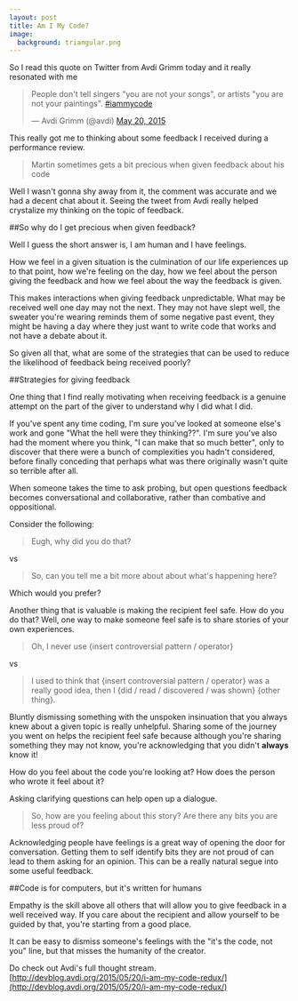 ```yaml
---
layout: post
title: Am I My Code?
image:
  background: triangular.png
---
```


So I read this quote on Twitter from Avdi Grimm today and it really resonated with me

<blockquote class="twitter-tweet" lang="en"><p lang="en" dir="ltr">People don&#39;t tell singers &quot;you are not your songs&quot;, or artists &quot;you are not your paintings&quot;. <a href="https://twitter.com/hashtag/iammycode?src=hash">#iammycode</a></p>&mdash; Avdi Grimm (@avdi) <a href="https://twitter.com/avdi/status/601015167825022976">May 20, 2015</a></blockquote>
<script async src="//platform.twitter.com/widgets.js" charset="utf-8"></script>

This really got me to thinking about some feedback I received during a performance
review.

> Martin sometimes gets a bit precious when given feedback about his code

Well I wasn't gonna shy away from it, the comment was accurate and we had a
decent chat about it.  Seeing the tweet from Avdi really helped crystalize my thinking on the topic of
feedback.

##So why do I get precious when given feedback?

Well I guess the short answer is, I am human and I have feelings.

How we feel in a given situation is the culmination of our life experiences up to that point,
how we're feeling on the day, how we feel about the person giving the feedback and how we
feel about the way the feedback is given.

This makes interactions when giving feedback unpredictable.  What may be received
well one day may not the next.  They may not have slept well, the sweater you're
wearing reminds them of some negative past event, they might be having a day where
they just want to write code that works and not have a debate about it.

So given all that, what are some of the strategies that can be used to reduce
the likelihood of feedback being received poorly?

##Strategies for giving feedback

One thing that I find really motivating when receiving feedback is a genuine
attempt on the part of the giver to understand why I did what I did.

If you've spent any time coding, I'm sure you've looked at someone else's work
and gone "What the hell were they thinking??".  I'm sure you've also had the moment
where you think, "I can make that so much better", only to discover that there were
a bunch of complexities you hadn't considered, before finally conceding that perhaps
what was there originally wasn't quite so terrible after all.

When someone takes the time to ask probing, but open questions feedback becomes
conversational and collaborative, rather than combative and oppositional.

Consider the following:

> Eugh, why did you do that?

vs

> So, can you tell me a bit more about about what's happening here?

Which would you prefer?

Another thing that is valuable is making the recipient feel safe.  How do you do
that?  Well, one way to make someone feel safe is to share stories of your
own experiences.

> Oh, I never use {insert controversial pattern / operator}

vs

> I used to think that {insert controversial pattern / operator} was a really
good idea, then I {did / read / discovered / was shown} {other thing}.

Bluntly dismissing something with the unspoken insinuation that you always knew
about a given topic is really unhelpful.  Sharing some of the journey you went
on helps the recipient feel safe because although you're sharing something they may
not know, you're acknowledging that you didn't **always** know it!

How do you feel about the code you're looking at?  How does the person who wrote
it feel about it?

Asking clarifying questions can help open up a dialogue.

> So, how are you feeling about this story?  Are there any bits you are
less proud of?

Acknowledging people have feelings is a great way of opening the door for conversation.
Getting them to self identify bits they are not proud of can lead to them asking
for an opinion.  This can be a really natural segue into some useful feedback.

##Code is for computers, but it's written for humans

Empathy is the skill above all others that will allow you to give feedback in
a well received way.  If you care about the recipient and allow yourself to
be guided by that, you're starting from a good place.

It can be easy to dismiss someone's feelings with the "it's the code, not you" line,
but that misses the humanity of the creator.



Do check out Avdi's full thought stream.  [http://devblog.avdi.org/2015/05/20/i-am-my-code-redux/](http://devblog.avdi.org/2015/05/20/i-am-my-code-redux/)
